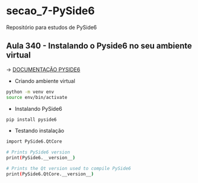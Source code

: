# secao_7-PySide6
Repositório para estudos de PySide6

## Aula 340 - Instalando o Pyside6 no seu ambiente virtual
-> [DOCUMENTAÇÃO PYSIDE6](https://doc.qt.io/qtforpython-6/gettingstarted.html)

- Criando ambiente virtual
```bash
python -m venv env
source env/bin/activate
```

- Instalando PySide6
```bash
pip install pyside6
```

- Testando instalação
```bash
import PySide6.QtCore

# Prints PySide6 version
print(PySide6.__version__)

# Prints the Qt version used to compile PySide6
print(PySide6.QtCore.__version__)
```
